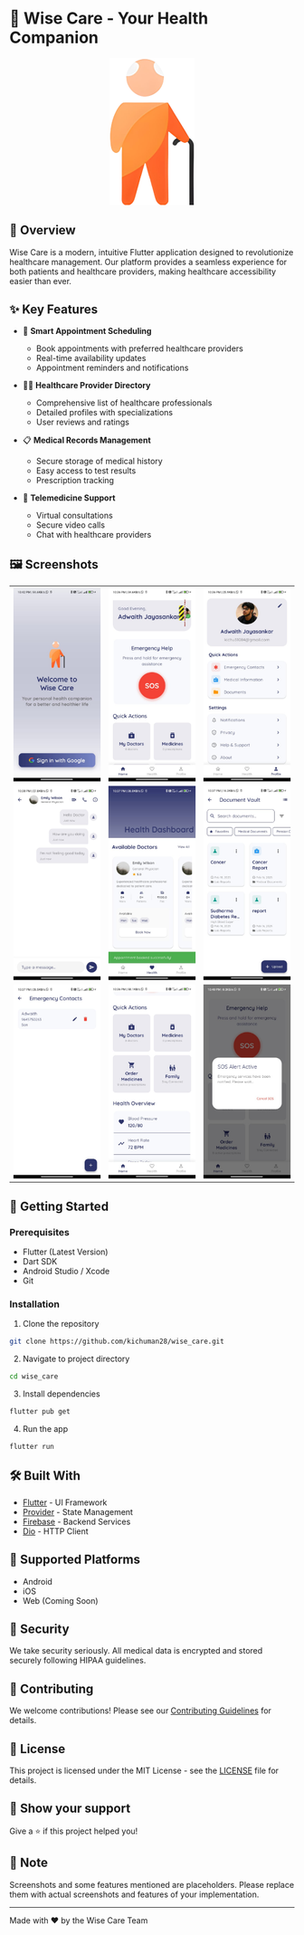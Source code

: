 # 🌟 Wise Care - Your Health Companion

<p align="center">
  <img src="assets/logo/logo_no_text.png" alt="Wise Care Banner" width="150"/>
</p>

## 📱 Overview

Wise Care is a modern, intuitive Flutter application designed to revolutionize healthcare management. Our platform provides a seamless experience for both patients and healthcare providers, making healthcare accessibility easier than ever.

## ✨ Key Features

- 🏥 **Smart Appointment Scheduling**
  - Book appointments with preferred healthcare providers
  - Real-time availability updates
  - Appointment reminders and notifications

- 👨‍⚕️ **Healthcare Provider Directory**
  - Comprehensive list of healthcare professionals
  - Detailed profiles with specializations
  - User reviews and ratings

- 📋 **Medical Records Management**
  - Secure storage of medical history
  - Easy access to test results
  - Prescription tracking

- 💬 **Telemedicine Support**
  - Virtual consultations
  - Secure video calls
  - Chat with healthcare providers

## 🖼️ Screenshots

<table>
  <tr>
    <td><img src="screenshots/splash screen.jpg" alt="Splash Screen" width="200"/></td>
    <td><img src="screenshots/home screen.jpg" alt="Home Screen" width="200"/></td>
    <td><img src="screenshots/profile screen.jpg" alt="Profile Screen" width="200"/></td>
  </tr>
  <tr>
    <td><img src="screenshots/chat screen.jpg" alt="Chat Screen" width="200"/></td>
    <td><img src="screenshots/doctor screen.jpg" alt="Doctor Screen" width="200"/></td>
    <td><img src="screenshots/document vault screen.jpg" alt="Document Vault Screen" width="200"/></td>
  </tr>
  <tr>
    <td><img src="screenshots/Emergency contact screen.jpg" alt="Emergency Contact Screen" width="200"/></td>
    <td><img src="screenshots/quick actions screen.jpg" alt="Quick Actions Screen" width="200"/></td>
    <td><img src="screenshots/alert screen 1.jpg" alt="Alert Screen 1" width="200"/></td>
  </tr>
</table>

## 🚀 Getting Started

### Prerequisites

- Flutter (Latest Version)
- Dart SDK
- Android Studio / Xcode
- Git

### Installation

1. Clone the repository
```bash
git clone https://github.com/kichuman28/wise_care.git
```

2. Navigate to project directory
```bash
cd wise_care
```

3. Install dependencies
```bash
flutter pub get
```

4. Run the app
```bash
flutter run
```

## 🛠️ Built With

- [Flutter](https://flutter.dev/) - UI Framework
- [Provider](https://pub.dev/packages/provider) - State Management
- [Firebase](https://firebase.google.com/) - Backend Services
- [Dio](https://pub.dev/packages/dio) - HTTP Client

## 📱 Supported Platforms

- Android
- iOS
- Web (Coming Soon)

## 🔐 Security

We take security seriously. All medical data is encrypted and stored securely following HIPAA guidelines.

## 🤝 Contributing

We welcome contributions! Please see our [Contributing Guidelines](CONTRIBUTING.md) for details.

## 📄 License

This project is licensed under the MIT License - see the [LICENSE](LICENSE) file for details.

## 🌟 Show your support

Give a ⭐️ if this project helped you!

## 📝 Note

Screenshots and some features mentioned are placeholders. Please replace them with actual screenshots and features of your implementation.

---

Made with ❤️ by the Wise Care Team
